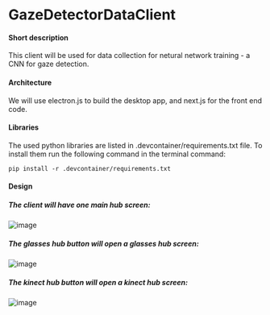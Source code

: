 # GazeDetectorDataClient
#### Short description
This client will be used for data collection for netural network training - a CNN for gaze detection.

#### Architecture
We will use electron.js to build the desktop app, and next.js for the front end code.

#### Libraries
The used python libraries are listed in .devcontainer/requirements.txt file. To install them run the following command in the terminal command:
```
pip install -r .devcontainer/requirements.txt
```

#### Design
##### The client will have one main hub screen:
![image](https://github.com/DanielB159/GazeDetectorDataClient/assets/107650756/aa32c0b8-49d1-409b-8fc3-bce0a77a90a4)

##### The glasses hub button will open a glasses hub screen:
![image](https://github.com/DanielB159/GazeDetectorDataClient/assets/107650756/fabc0a0e-e7f6-46cc-bb1f-4b217e4982e0)

##### The kinect hub button will open a kinect hub screen:
![image](https://github.com/DanielB159/GazeDetectorDataClient/assets/107650756/7a01b8c2-cb95-49e6-aefd-4e608a25fdba)
